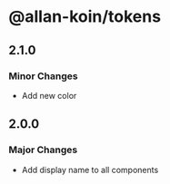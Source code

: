 # @allan-koin/tokens

## 2.1.0

### Minor Changes

- Add new color

## 2.0.0

### Major Changes

- Add display name to all components
